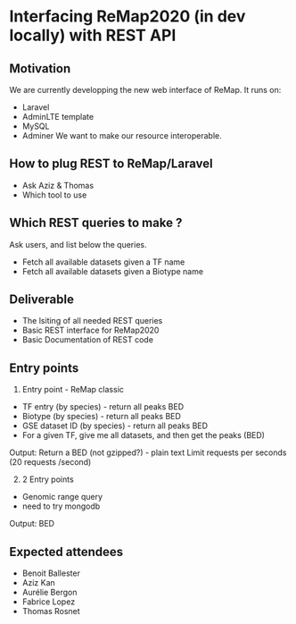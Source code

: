 # Interfacing ReMap2020 (in dev locally) with REST API

## Motivation

We are currently developping the new web interface of ReMap. 
It runs on: 
- Laravel
- AdminLTE template
- MySQL
- Adminer
We want to make our resource interoperable. 

## How to plug REST to ReMap/Laravel 
- Ask Aziz & Thomas
- Which tool to use

## Which REST queries to make ?
Ask users, and list below the queries.
- Fetch all available datasets given a TF name
- Fetch all available datasets given a Biotype name

## Deliverable
- The lsiting of all needed REST queries
- Basic REST interface for ReMap2020
- Basic Documentation of REST code

## Entry points
1.  Entry point - ReMap classic
 * TF entry (by species) - return all peaks BED
 * Biotype (by species) - return all peaks BED
 * GSE dataset ID (by species) - return all peaks BED
 * For a given TF, give me all datasets, and then get the peaks (BED)

Output: Return a BED (not gzipped?) - plain text
Limit requests per seconds (20 requests /second)

2. 2 Entry points 
 * Genomic range query
 * need to try mongodb

Output: BED






## Expected attendees
 - Benoit Ballester
 - Aziz Kan
 - Aurélie Bergon
 - Fabrice Lopez
 - Thomas Rosnet


